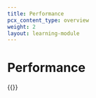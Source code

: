 ```yaml
---
title: Performance
pcx_content_type: overview
weight: 2
layout: learning-module
---
```


# Performance

{{<learning-module-summary>}}